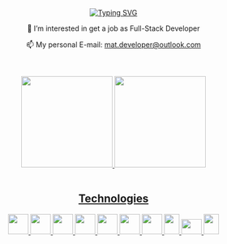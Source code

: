 <div align="center">
<a href="https://git.io/typing-svg"><img src="https://readme-typing-svg.herokuapp.com?font=Fira+Code&duration=3000&pause=1000&color=218BFF&center=true&vCenter=true&width=500&height=70&lines=Hello+there;Nice+to+see+you+here;Welcome+to+my+Github;Feel+free+to+check+my+repositories;%3A)" alt="Typing SVG" /></a>

<p> 👀 I’m interested in get a job as Full-Stack Developer </p>
<p> 📫 My personal E-mail: <a href="mailto:mat.developer@outlook.com"> mat.developer@outlook.com </a> </p>

<br/>
<br/>
<div align="center">
  <a href="https://github.com/MedradoM">
  <img height="180em" src="https://github-readme-stats.vercel.app/api?username=MedradoM&show_icons=true&theme=dark&include_all_commits=true&count_private=true"/>
  <img height="180em" src="https://github-readme-stats.vercel.app/api/top-langs/?username=MedradoM&layout=compact&langs_count=7&theme=dark"/>
</div>
<div align="center">
  <br/>
  <h2>Technologies</h2>
    <img height="40" width="40" src="https://static-00.iconduck.com/assets.00/file-type-html-icon-226x256-lud8fl1p.png">
    <img height="40" width="40" src="https://static-00.iconduck.com/assets.00/file-type-css-icon-226x256-ytqdyr76.png">
    <img height="40" width="40" src="https://static-00.iconduck.com/assets.00/javascript-js-icon-256x256-2o2kq55k.png">
    <img height="40" width="40" src="https://static-00.iconduck.com/assets.00/typescript-icon-icon-256x256-ohttv0b8.png">
    <img height="40" width="40" src="https://static-00.iconduck.com/assets.00/bootstrap-icon-256x256-9y6h587s.png">
    <img height="40" width="40" src="https://static-00.iconduck.com/assets.00/react-icon-256x228-97ltgbl1.png">
    <img height="40" width="40" src="https://static-00.iconduck.com/assets.00/node-js-icon-227x256-913nazt0.png">
    <img height="40" width="30" src="https://static-00.iconduck.com/assets.00/file-type-firebase-icon-187x256-x1poekzx.png">
    <img height="30" width="40" src="https://static-00.iconduck.com/assets.00/mysql-original-wordmark-icon-256x133-co133152.png">
    <img height="40" width="30" src="https://static-00.iconduck.com/assets.00/java-original-icon-189x256-mdqugxri.png">
  </div>
</div>
